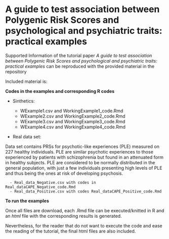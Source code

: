 # A guide to test association between Polygenic Risk Scores and psychological and psychiatric traits: practical examples

Supported Information of the tutorial paper *A guide to test association between Polygenic Risk Scores and psychological and psychiatric traits: practical examples* can be reproduced with the provided material in the repository

Included material is: 
 
**Codes in the examples and corresponding R codes**
   - Sinthetics: 
   
       - WExample1.csv and WorkingExample1_code.Rmd
       - WExample2.csv and WorkingExample2_code.Rmd
       - WExample3.csv and WorkingExample3_code.Rmd
       - WExample4.csv and WorkingExample4_code.Rmd
   
   - Real data set: 
   
   Data set contains PRSs for psychotic-like experiences (PLE) measured on 227 healthy individuals. PLE are similar psychotic experiences to those experienced by patients with schizophrenia but found in an attenuated form in healthy subjects. PLE are considered to be normally distributed in the general population, with just a few individuals presenting high levels of PLE and thus being the ones at risk of developing psychosis. 
   
      - Real_data_Negative.csv with codes in Real_dataCAPE_Negative_code.Rmd 
      - Real_data_Positive.csv with codes Real_dataCAPE_Positive_code.Rmd
   
   

 
 **To run the examples**
 
   Once all files are download, each .Rmd file can be executed/knitted in R and an *html* file with the corresponding results is generated.
   
   Nevertheless, for the reader that do not want to execute the code and ease the reading of the tutorial, the final html files are also included.

